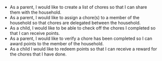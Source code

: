 
- As a parent, I would like to create a list of chores so that I can share them with the household. 
- As a parent, I would like to assign a chore(s) to a member of the household so that chores are delegated between the household. 
- As a child, I would like to be able to check off the chores I completed so that I can receive points. 
- As a parent, I would like to verify a chore has been completed so I can award points to the member of the household.
- As a child I would like to redeem points so that I can receive a reward for the chores that I have done. 
